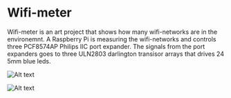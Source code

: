 Wifi-meter
=========

Wifi-meter is an art project that shows how many wifi-networks are in the environemnt.
A Raspberry Pi is measuring the wifi-networks and controls three PCF8574AP Philips IIC port expander.
The signals from the port expanders goes to three ULN2803 darlington transisor arrays that drives 24 5mm blue leds. 

![Alt text](https://github.com/hsync/wifi-meter/blob/master/img/schematic.png)

![Alt text](https://github.com/hsync/wifi-meter/blob/master/img/raspi_pinout.jpg)
